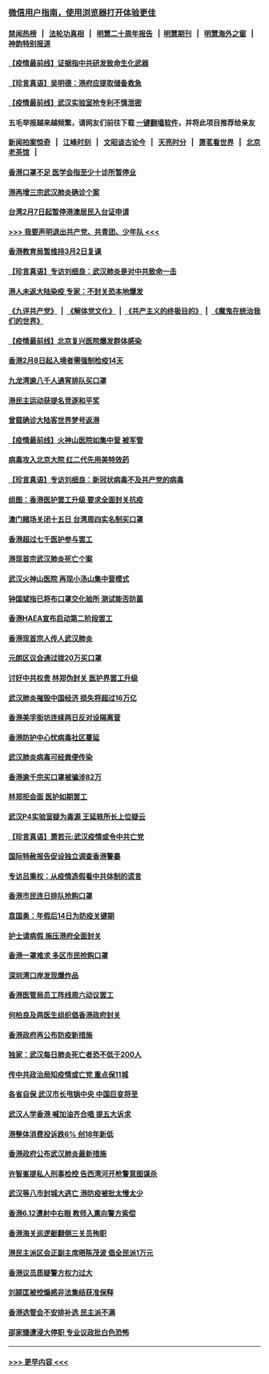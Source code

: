 ### [微信用户指南，使用浏览器打开体验更佳](https://github.com/gfw-breaker/banned-news1/blob/master/indexes/wechat-guide.md?t=0)
#### [禁闻热榜](热点新闻.md?t=0)  &nbsp;&nbsp;|&nbsp;&nbsp; [法轮功真相](https://github.com/gfw-breaker/truth/blob/master/README.md?t=0) &nbsp;&nbsp;|&nbsp;&nbsp; [明慧二十周年报告](https://github.com/gfw-breaker/mh-reports/blob/master/README.md?t=0) &nbsp;&nbsp;|&nbsp;&nbsp;[明慧期刊](https://github.com/gfw-breaker/mh-qikan) &nbsp;&nbsp;|&nbsp;&nbsp; [明慧海外之窗](https://github.com/gfw-breaker/mh-news/blob/master/README.md?t=0) &nbsp;&nbsp;|&nbsp;&nbsp; [神韵特别报道](https://github.com/gfw-breaker/mh-news/blob/master/shenyun.md?t=0)
#### [【疫情最前线】证据指中共研发致命生化武器](../pages/nsc415/n11853087.md?t=02081902) 
#### [【珍言真语】吴明德：港府应提取储备救急](../pages/nsc415/n11852734.md?t=02081902) 
#### [【疫情最前线】武汉实验室抢专利不慎泄密](../pages/nsc415/n11850310.md?t=02081902) 
#### 五毛举报越来越频繁，请网友们前往下载 [一键翻墙软件](https://github.com/gfw-breaker/ssr-accounts)，并将此项目推荐给亲友
#### [新闻拍案惊奇](https://github.com/gfw-breaker/banned-news1/blob/master/pages/link4.md) &nbsp;&nbsp;|&nbsp;&nbsp; [江峰时刻](https://github.com/gfw-breaker/banned-news1/blob/master/pages/link4.md) &nbsp;&nbsp;|&nbsp;&nbsp; [文昭谈古论今](https://github.com/gfw-breaker/banned-news1/blob/master/pages/link4.md) &nbsp;&nbsp;|&nbsp;&nbsp; [天亮时分](https://github.com/gfw-breaker/banned-news1/blob/master/pages/link4.md) &nbsp;&nbsp;|&nbsp;&nbsp; [萧茗看世界](https://github.com/gfw-breaker/banned-news1/blob/master/pages/link4.md) &nbsp;&nbsp;|&nbsp;&nbsp; [北京老茶馆](https://github.com/gfw-breaker/banned-news1/blob/master/pages/link4.md) &nbsp;&nbsp;|&nbsp;&nbsp; 
#### [香港口罩不足 医学会指至少十诊所暂停业](../pages/nsc415/n11850301.md?t=02081902) 
#### [港再增三宗武汉肺炎确诊个案](../pages/nsc415/n11850328.md?t=02081902) 
#### [台湾2月7日起暂停港澳居民入台证申请](../pages/nsc415/n11850304.md?t=02081902) 
#### [>>> 我要声明退出共产党、共青团、少年队 <<<](https://github.com/begood0513/goodnews/blob/master/quit/letter.md) 
#### [香港教育局暂维持3月2日复课](../pages/nsc415/n11850260.md?t=02081902) 
#### [【珍言真语】专访刘细良：武汉肺炎是对中共致命一击](../pages/nsc415/n11849934.md?t=02081902) 
#### [港人未返大陆染疫 专家：不封关恐本地爆发](../pages/nsc415/n11848021.md?t=02081902) 
#### [《九评共产党》](https://github.com/begood0513/9ping.md/blob/master/README.md) &nbsp;|&nbsp; [《解体党文化》](../../../../jtdwh.md/blob/master/README.md)  &nbsp;|&nbsp; [《共产主义的终极目的》](../../../../gczydzjmd.md/blob/master/README.md) &nbsp;|&nbsp; [《魔鬼在统治我们的世界》](../../../../mgztzwmdsj.md/blob/master/README.md) 
#### [【疫情最前线】北京复兴医院爆发群体感染](../pages/nsc415/n11847626.md?t=02081902) 
#### [香港2月8日起入境者需强制检疫14天](../pages/nsc415/n11847658.md?t=02081902) 
#### [九龙湾逾八千人通宵排队买口罩](../pages/nsc415/n11847647.md?t=02081902) 
#### [港民主运动获提名竞逐和平奖](../pages/nsc415/n11847633.md?t=02081902) 
#### [曾载确诊大陆客世界梦号返港](../pages/nsc415/n11847608.md?t=02081902) 
#### [【疫情最前线】火神山医院如集中营 被军管](../pages/nsc415/n11847524.md?t=02081902) 
#### [病毒攻入北京大院 红二代先用美特效药](../pages/nsc415/n11847427.md?t=02081902) 
#### [【珍言真语】专访刘细良：新冠状病毒不及共产党的病毒](../pages/nsc415/n11847164.md?t=02081902) 
#### [组图：香港医护罢工升级 要求全面封关抗疫](../pages/nsc415/n11844107.md?t=02081902) 
#### [澳门赌场关闭十五日 台湾周四实名制买口罩](../pages/nsc415/n11845083.md?t=02081902) 
#### [香港超过七千医护参与罢工](../pages/nsc415/n11845051.md?t=02081902) 
#### [港现首宗武汉肺炎死亡个案](../pages/nsc415/n11844998.md?t=02081902) 
#### [武汉火神山医院 再现小汤山集中营模式](../pages/nsc415/n11844763.md?t=02081902) 
#### [钟国斌指已将布口罩交化验所 测试能否防菌](../pages/nsc415/n11842783.md?t=02081902) 
#### [香港HAEA宣布启动第二阶段罢工](../pages/nsc415/n11842723.md?t=02081902) 
#### [香港现首宗人传人武汉肺炎](../pages/nsc415/n11842766.md?t=02081902) 
#### [元朗区议会通过拨20万买口罩](../pages/nsc415/n11842754.md?t=02081902) 
#### [讨好中共权贵 林郑伪封关 医护界罢工升级](../pages/nsc415/n11842359.md?t=02081902) 
#### [武汉肺炎摧毁中国经济 损失将超过16万亿](../pages/nsc415/n11839723.md?t=02081902) 
#### [香港美孚街坊连续两日反对设隔离营](../pages/nsc415/n11839962.md?t=02081902) 
#### [香港防护中心忧病毒社区蔓延](../pages/nsc415/n11839933.md?t=02081902) 
#### [武汉肺炎病毒可经粪便传染](../pages/nsc415/n11839939.md?t=02081902) 
#### [香港逾千宗买口罩被骗涉82万](../pages/nsc415/n11839914.md?t=02081902) 
#### [林郑拒会面 医护如期罢工](../pages/nsc415/n11839892.md?t=02081902) 
#### [武汉P4实验室疑为毒源 王延轶所长上位疑云](../pages/nsc415/n11835543.md?t=02081902) 
#### [【珍言真语】萧若元:武汉疫情或令中共亡党](../pages/nsc415/n11829394.md?t=02081902) 
#### [国际特赦报告促设独立调查香港警暴](../pages/nsc415/n11833845.md?t=02081902) 
#### [专访吕秉权：从疫情造假看中共体制的谎言](../pages/nsc415/n11833813.md?t=02081902) 
#### [香港市民连日排队抢购口罩](../pages/nsc415/n11833794.md?t=02081902) 
#### [袁国勇：年假后14日为防疫关键期](../pages/nsc415/n11831088.md?t=02081902) 
#### [护士请病假 施压港府全面封关](../pages/nsc415/n11831030.md?t=02081902) 
#### [香港一罩难求 多区市民抢购口罩](../pages/nsc415/n11831002.md?t=02081902) 
#### [深圳湾口岸发现爆炸品](../pages/nsc415/n11828802.md?t=02081902) 
#### [香港医管局员工阵线周六动议罢工](../pages/nsc415/n11828762.md?t=02081902) 
#### [何柏良及两医生组织倡香港政府封关](../pages/nsc415/n11828749.md?t=02081902) 
#### [香港政府再公布防疫新措施](../pages/nsc415/n11828716.md?t=02081902) 
#### [独家：武汉每日肺炎死亡者恐不低于200人](../pages/nsc415/n11828240.md?t=02081902) 
#### [传中共政治局知疫情或亡党 重点保11城](../pages/nsc415/n11828145.md?t=02081902) 
#### [各省自保 武汉市长甩锅中央 中国巨变将至](../pages/nsc415/n11828021.md?t=02081902) 
#### [武汉人学香港 喊加油齐合唱 提五大诉求](../pages/nsc415/n11827046.md?t=02081902) 
#### [港整体消费投诉跌6% 创18年新低](../pages/nsc415/n11817280.md?t=02081902) 
#### [香港政府公布武汉肺炎最新措施](../pages/nsc415/n11817152.md?t=02081902) 
#### [许智峯提私人刑事检控 告西湾河开枪警意图谋杀](../pages/nsc415/n11817132.md?t=02081902) 
#### [武汉等八市封城大逃亡 港防疫被批太慢太少](../pages/nsc415/n11817058.md?t=02081902) 
#### [香港6.12遭射中右眼 教师入禀向警方索偿](../pages/nsc415/n11814678.md?t=02081902) 
#### [香港海关巡逻艇翻侧三关员殉职](../pages/nsc415/n11814604.md?t=02081902) 
#### [港民主派区会正副主席晤陈茂波 倡全民派1万元](../pages/nsc415/n11814582.md?t=02081902) 
#### [香港议员质疑警方权力过大](../pages/nsc415/n11814560.md?t=02081902) 
#### [刘颕匡被控煽惑非法集结获准保释](../pages/nsc415/n11811727.md?t=02081902) 
#### [香港选管会不安排补选 民主派不满](../pages/nsc415/n11811691.md?t=02081902) 
#### [邵家臻遭浸大停职 专业议政批白色恐怖](../pages/nsc415/n11811670.md?t=02081902) 

----
#### [ >>> 更早内容 <<< ](../indexes/nsc415-earlier.md)
